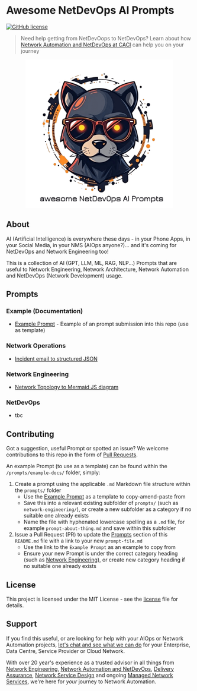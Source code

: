 # Awesome NetDevOps AI Prompts
[![GitHub license](https://img.shields.io/badge/license-MIT-green.svg)](https://github.com/CACI-NS/azure-json-ip-srx-checker/blob/main/LICENSE)

> Need help getting from NetDevOops to NetDevOps? Learn about how [Network Automation and NetDevOps at CACI](https://info.caci.co.uk/network-automation-devops-caci) can help you on your journey


<div align="center">
 <img src="./logo.png" alt="Anteon logo dark" width="400px" />
</div>

## About
AI (Artificial Intelligence) is everywhere these days - in your Phone Apps, in your Social Media, in your NMS (AIOps anyone?)... and it's coming for NetDevOps and Network Engineering too!

This is a collection of AI (GPT, LLM, ML, RAG, NLP...) Prompts that are useful to Network Engineering, Network Architecture, Network Automation and NetDevOps (Network Development) usage.

## Prompts
### Example (Documentation)
* [Example Prompt](./prompts/example-docs/example-prompt.md) - Example of an prompt submission into this repo (use as template)

### Network Operations
* [Incident email to structured JSON](./prompts/network-operations/incident-email-to-structured-json.md)

### Network Engineering
* [Network Topology to Mermaid JS diagram](./prompts/network-engineering/network-topology-mermaid-diagram.md)

### NetDevOps
* tbc

## Contributing
Got a suggestion, useful Prompt or spotted an issue? We welcome contributions to this repo in the form of [Pull Requests](https://docs.github.com/en/pull-requests/collaborating-with-pull-requests/proposing-changes-to-your-work-with-pull-requests/creating-a-pull-request).

An example Prompt (to use as a template) can be found within the `/prompts/example-docs/` folder, simply:

1. Create a prompt using the applicable `.md` Markdown file structure within the `prompts/` folder
    * Use the [Example Prompt](./prompts/example-docs/example-prompt.md) as a template to copy-amend-paste from
    * Save this into a relevant existing subfolder of `prompts/` (such as `network-engineering/`), or create a new subfolder as a category if no suitable one already exists
    * Name the file with hyphenated lowercase spelling as a `.md` file, for example `prompt-about-thing.md` and save within this subfolder
2. Issue a Pull Request (PR) to update the [Prompts](#Prompts) section of this `README.md` file with a link to your new `prompt-file.md`
    * Use the link to the `Example Prompt` as an example to copy from
    * Ensure your new Prompt is under the correct category heading (such as [Network Engineering](#network-engineering)), or create new category heading if no suitable one already exists

## License
This project is licensed under the MIT License - see the [license](LICENSE) file for details.

## Support
If you find this useful, or are looking for help with your AIOps or Network Automation projects, [let's chat and see what we can do](https://info.caci.co.uk/contact-us-network-services) for your Enterprise, Data Centre, Service Provider or Cloud Network.

With over 20 year's experience as a trusted advisor in all things from [Network Engineering](https://www.caci.co.uk/services/network-infrastructure-consulting/), [Network Automation and NetDevOps](https://www.caci.co.uk/services/network-infrastructure-consulting/network-automation-and-netdevops/), [Delivery Assurance](https://www.caci.co.uk/services/network-infrastructure-consulting/delivery-assurance/), [Network Service Design](https://www.caci.co.uk/services/network-infrastructure-consulting/data-centre-solutions/) and ongoing [Managed Network Services](https://www.caci.co.uk/services/network-infrastructure-consulting/managed-network-services/), we're here for _your_ journey to Network Automation.